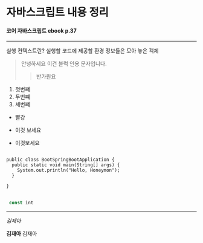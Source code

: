 자바스크립트 내용 정리
======================
#### 코어 자바스크립트 ebook p.37
---------
실행 컨텍스트란?
 실행할 코드에 제공할 환경 정보들은 모아 놓은 객체
 > 안녕하세요 이건 블럭 인용 문자입니다.
 >> 반가원요

1. 첫번쨰
2. 두번쨰
3. 세번쨰

* 빨강 
+ 이것 보세요
- 이것보세요


<pre>
<code>
public class BootSpringBootApplication {
  public static void main(String[] args) {
    System.out.println("Hello, Honeymon");
  }

}
</code>
</pre>

``` javascript
 const int 

```
***
_김재아_

**김재아**      김재아 
  


